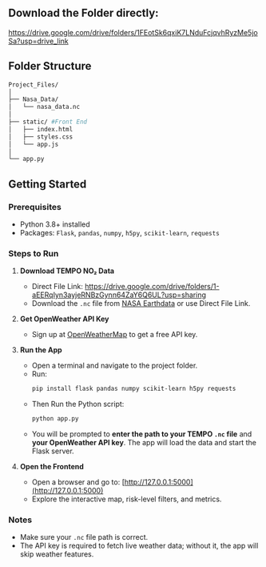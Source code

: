 ## Download the Folder directly: 
https://drive.google.com/drive/folders/1FEotSk6qxiK7LNduFcjqvhRyzMe5joSa?usp=drive_link

## Folder Structure
```bash
Project_Files/
│
├── Nasa_Data/
│   └── nasa_data.nc
│
├── static/ #Front End
│   ├── index.html
│   ├── styles.css
│   └── app.js
│
└── app.py
 ```

## Getting Started

### Prerequisites
- Python 3.8+ installed
- Packages: `Flask`, `pandas`, `numpy`, `h5py`, `scikit-learn`, `requests`  
  

### Steps to Run
1. **Download TEMPO NO₂ Data**
   - Direct File Link: https://drive.google.com/drive/folders/1-aEERqIyn3ayjeRNBzGynn64ZaY6Q6UL?usp=sharing
   - Download the `.nc` file from [NASA Earthdata](https://search.earthdata.nasa.gov/search/granules?p=C2930763263-LARC_CLOUD&pg[0][v]=f&pg[0][gsk]=-start_date&tl=1725287065.877!4!!) or use Direct File Link.

3. **Get OpenWeather API Key**  
   - Sign up at [OpenWeatherMap](https://openweathermap.org/api) to get a free API key.

4. **Run the App**
   - Open a terminal and navigate to the project folder.
   - Run:  
     ```bash
     pip install flask pandas numpy scikit-learn h5py requests 
     ```
   - Then Run the Python script:  
     ```bash
     python app.py
     ```
   - You will be prompted to **enter the path to your TEMPO `.nc` file** and **your OpenWeather API key**. The app will load the data and start the Flask server.

5. **Open the Frontend**
   - Open a browser and go to: [http://127.0.0.1:5000](http://127.0.0.1:5000)
   - Explore the interactive map, risk-level filters, and metrics.

### Notes
- Make sure your `.nc` file path is correct.
- The API key is required to fetch live weather data; without it, the app will skip weather features.
